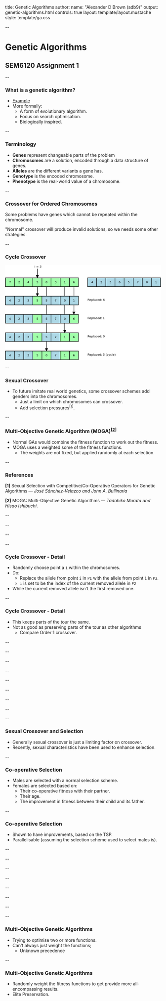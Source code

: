 title: Genetic Algorithms
author:
  name: "Alexander D Brown (adb9)"
output: genetic-algorithms.html
controls: true
layout: template/layout.mustache
style: template/ga.css

--

# Genetic Algorithms
## SEM6120 Assignment 1

--

### What is a genetic algorithm?

* [Example](http://boxcar2d.com/)
* More formally:
  * A form of evolutionary algorithm.
  * Focus on search optimisation.
  * Biologically inspired.

--

### Terminology

* **Genes** represent changeable parts of the problem
* **Chromosomes** are a solution, encoded through a data structure of genes.
* **Alleles** are the different variants a gene has.
* **Genotype** is the encoded chromosome.
* **Phenotype** is the real-world value of a chromosome.

--

### Crossover for Ordered Chromosomes

Some problems have genes which cannot be repeated within the chromosome.

"Normal" crossover will produce invalid solutions, so we needs some other
strategies.

--

### Cycle Crossover

![Cycle Crossover](./img/cycle-crossover.png "Cycle Crossover")

--

### Sexual Crossover

* To future imitate real world genetics, some crossover schemes add genders 
  into the chromosomes. 
  * Just a limit on which chromosomes can crossover.
  * Add selection pressures<sup>[[1](#21)]</sup>.

--

### Multi-Objective Genetic Algorithm (MOGA)<sup>[[2](#31)]</sup>

* Normal GAs would combine the fitness function to work out the fitness.
* MOGA uses a weighted some of the fitness functions.
  * The weights are not fixed, but applied randomly at each selection.

--

### References

**[1]** Sexual Selection with Competitive/Co-Operative Operators for Genetic
Algorithms &mdash; *Jos&eacute; S&aacute;nchez-Velazco and John A. Bullinaria*

**[2]** MOGA: Multi-Objective Genetic Algorithms &mdash; *Tadahiko Murata and
Hisao Ishibuchi*.

--
<!-- 8 -->
--
<!-- 9 -->
--
<!-- 10 -->
--

### Cycle Crossover - Detail

* Randomly choose point a `i` within the chromosomes.
* Do:
  * Replace the allele from point `i` in `P1` with the allele from point `i` in
    `P2`.
  * `i` is set to be the index of the current removed allele in `P2`
* While the current removed allele isn't the first removed one.

--

### Cycle Crossover - Detail

* This keeps parts of the tour the same.
* Not as good as preserving parts of the tour as other algorithms
  * Compare Order 1 crossover.

--
<!-- 13 -->
--
<!-- 14 -->
--
<!-- 15 -->
--
<!-- 16 -->
--
<!-- 17 -->
--
<!-- 18 -->
--
<!-- 19 -->
--
<!-- 20 -->
--

### Sexual Crossover and Selection

* Generally sexual crossover is just a limiting factor on crossover.
* Recently, sexual characteristics have been used to enhance selection.

--

### Co-operative Selection

* Males are selected with a normal selection scheme.
* Females are selected based on:
  * Their co-operative fitness with their partner.
  * Their age.
  * The improvement in fitness between their child and its father.

--

### Co-operative Selection

* Shown to have improvements, based on the TSP.
* Parallelisable (assuming the selection scheme used to select males is).

--
<!-- 24 -->
--
<!-- 25 -->
--
<!-- 26 -->
--
<!-- 27 -->
--
<!-- 28 -->
--
<!-- 29 -->
--
<!-- 30 -->
--

### Multi-Objective Genetic Algorithms

* Trying to optimise two or more functions.
* Can't always just weight the functions;
  * Unknown precedence

--

### Multi-Objective Genetic Algorithms

* Randomly weight the fitness functions to get provide more all-encompassing
  results.
* Elite Preservation.
